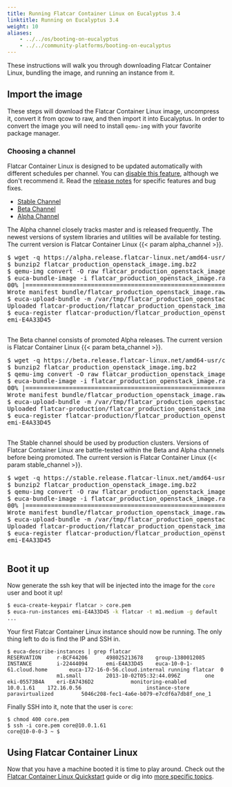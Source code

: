 ```yaml
---
title: Running Flatcar Container Linux on Eucalyptus 3.4
linktitle: Running on Eucalyptus 3.4
weight: 10
aliases:
    - ../../os/booting-on-eucalyptus
    - ../../community-platforms/booting-on-eucalyptus
---
```


These instructions will walk you through downloading Flatcar Container Linux, bundling the image, and running an instance from it.

## Import the image

These steps will download the Flatcar Container Linux image, uncompress it, convert it from qcow to raw, and then import it into Eucalyptus. In order to convert the image you will need to install `qemu-img` with your favorite package manager.

### Choosing a channel

Flatcar Container Linux is designed to be updated automatically with different schedules per channel. You can [disable this feature][update-strategies], although we don't recommend it. Read the [release notes][release-notes] for specific features and bug fixes.

<div id="eucalyptus-create">
  <ul class="nav nav-tabs">
    <li class="active"><a href="#stable-create" data-toggle="tab">Stable Channel</a></li>
    <li><a href="#beta-create" data-toggle="tab">Beta Channel</a></li>
    <li><a href="#alpha-create" data-toggle="tab">Alpha Channel</a></li>
  </ul>
  <div class="tab-content coreos-docs-image-table">
    <div class="tab-pane" id="alpha-create">
      <p>The Alpha channel closely tracks master and is released frequently. The newest versions of system libraries and utilities will be available for testing. The current version is Flatcar Container Linux {{< param alpha_channel >}}.</p>
      <pre>
$ wget -q https://alpha.release.flatcar-linux.net/amd64-usr/current/flatcar_production_openstack_image.img.bz2
$ bunzip2 flatcar_production_openstack_image.img.bz2
$ qemu-img convert -O raw flatcar_production_openstack_image.img flatcar_production_openstack_image.raw
$ euca-bundle-image -i flatcar_production_openstack_image.raw -r x86_64 -d /var/tmp
00% |====================================================================================================|   5.33 GB  59.60 MB/s Time: 0:01:35
Wrote manifest bundle/flatcar_production_openstack_image.raw.manifest.xml
$ euca-upload-bundle -m /var/tmp/flatcar_production_openstack_image.raw.manifest.xml -b flatcar-production
Uploaded flatcar-production/flatcar_production_openstack_image.raw.manifest.xml
$ euca-register flatcar-production/flatcar_production_openstack_image.raw.manifest.xml --virtualization-type hvm --name "Flatcar Container Linux-Production"
emi-E4A33D45
      </pre>
    </div>
    <div class="tab-pane" id="beta-create">
      <p>The Beta channel consists of promoted Alpha releases. The current version is Flatcar Container Linux {{< param beta_channel >}}.</p>
      <pre>
$ wget -q https://beta.release.flatcar-linux.net/amd64-usr/current/flatcar_production_openstack_image.img.bz2
$ bunzip2 flatcar_production_openstack_image.img.bz2
$ qemu-img convert -O raw flatcar_production_openstack_image.img flatcar_production_openstack_image.raw
$ euca-bundle-image -i flatcar_production_openstack_image.raw -r x86_64 -d /var/tmp
00% |====================================================================================================|   5.33 GB  59.60 MB/s Time: 0:01:35
Wrote manifest bundle/flatcar_production_openstack_image.raw.manifest.xml
$ euca-upload-bundle -m /var/tmp/flatcar_production_openstack_image.raw.manifest.xml -b flatcar-production
Uploaded flatcar-production/flatcar_production_openstack_image.raw.manifest.xml
$ euca-register flatcar-production/flatcar_production_openstack_image.raw.manifest.xml --virtualization-type hvm --name "Flatcar Container Linux-Production"
emi-E4A33D45
      </pre>
    </div>
    <div class="tab-pane active" id="stable-create">
      <p>The Stable channel should be used by production clusters. Versions of Flatcar Container Linux are battle-tested within the Beta and Alpha channels before being promoted. The current version is Flatcar Container Linux {{< param stable_channel >}}.</p>
      <pre>
$ wget -q https://stable.release.flatcar-linux.net/amd64-usr/current/flatcar_production_openstack_image.img.bz2
$ bunzip2 flatcar_production_openstack_image.img.bz2
$ qemu-img convert -O raw flatcar_production_openstack_image.img flatcar_production_openstack_image.raw
$ euca-bundle-image -i flatcar_production_openstack_image.raw -r x86_64 -d /var/tmp
00% |====================================================================================================|   5.33 GB  59.60 MB/s Time: 0:01:35
Wrote manifest bundle/flatcar_production_openstack_image.raw.manifest.xml
$ euca-upload-bundle -m /var/tmp/flatcar_production_openstack_image.raw.manifest.xml -b flatcar-production
Uploaded flatcar-production/flatcar_production_openstack_image.raw.manifest.xml
$ euca-register flatcar-production/flatcar_production_openstack_image.raw.manifest.xml --virtualization-type hvm --name "Flatcar Container Linux-Production"
emi-E4A33D45
      </pre>
    </div>
  </div>
</div>

## Boot it up

Now generate the ssh key that will be injected into the image for the `core` user and boot it up!

```sh
$ euca-create-keypair flatcar > core.pem
$ euca-run-instances emi-E4A33D45 -k flatcar -t m1.medium -g default
...
```

Your first Flatcar Container Linux instance should now be running. The only thing left to do is find the IP and SSH in.

```shell
$ euca-describe-instances | grep flatcar
RESERVATION     r-BCF44206      498025213678    group-1380012085
INSTANCE        i-22444094      emi-E4A33D45    euca-10-0-1-61.cloud.home       euca-172-16-0-56.cloud.internal running flatcar  0
                m1.small        2013-10-02T05:32:44.096Z        one     eki-05573B4A    eri-EA7436D2            monitoring-enabled      10.0.1.61    172.16.0.56                     instance-store                                  paravirtualized         5046c208-fec1-4a6e-b079-e7cdf6a7db8f_one_1

```

Finally SSH into it, note that the user is `core`:

```shell
$ chmod 400 core.pem
$ ssh -i core.pem core@10.0.1.61
core@10-0-0-3 ~ $
```

## Using Flatcar Container Linux

Now that you have a machine booted it is time to play around. Check out the [Flatcar Container Linux Quickstart][quickstart] guide or dig into [more specific topics][doc-index].

[update-strategies]: ../../setup/releases/update-strategies
[release-notes]: https://flatcar-linux.org/releases
[quickstart]: ../
[doc-index]: ../../

